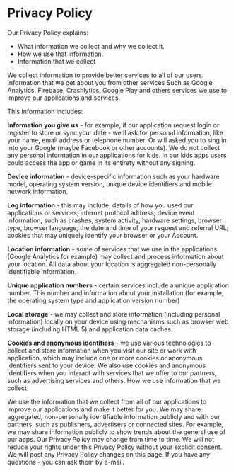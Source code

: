 
<!DOCTYPE html>
<html>
<head>
     <meta charset="utf-8">
     <meta name="viewport" content="width=device-width, initial-scale=1, maximum-scale=1, user-scalable=no">
    <title>Privacy Policy</title>
    <link href="styles/style.css" rel="stylesheet">
    <link href="https://fonts.googleapis.com/css?family=Raleway:200,400" rel="stylesheet">
</head>
<body>
<h1>Privacy Policy</h1>
    <p>Our Privacy Policy explains:
<ul>
<li>What information we collect and why we collect it.</li>
<li>How we use that information.</li>
<li>Information that we collect</li>
</ul>
</p>
<p>
We collect information to provide better services to all of our users. Information that we get about you from other services Such as Google Analytics, Firebase, Crashlytics, Google Play and others services we use to improve our applications and services.
</p>

<p>This information includes:</p>

<p><b>Information you give us</b> - for example, if our application request login or register to store or sync your date - we'll ask for personal information, like your name, email address or telephone number. Or will asked you to sing in into your Google (maybe Facebook or other accounts). We do not collect any personal information in our applications for kids. In our kids apps users could access the app or game in its entirety without any signing.
</p>

<p>	
<b>Device information</b> - device-specific information such as your hardware model, operating system version, unique device identifiers and mobile network information.
</p>

<p>
<b>Log information</b> - this may include: details of how you used our applications or services; internet protocol address; device event information, such as crashes, system activity, hardware settings, browser type, browser language, the date and time of your request and referral URL; cookies that may uniquely identify your browser or your Account.
</p>

<p>
<b>Location information</b> - some of services that we use in the applications (Google Analytics for example) may collect and process information about your location. All data about your location is aggregated non-personally identifiable information.
</p>

<p>
<b>Unique application numbers</b> - certain services include a unique application number. This number and information about your installation (for example, the operating system type and application version number)
</p>

<p>
<b>Local storage</b> - we may collect and store information (including personal information) locally on your device using mechanisms such as browser web storage (including HTML 5) and application data caches.
</p>

<p>
<b>Cookies and anonymous identifiers</b> - we use various technologies to collect and store information when you visit our site or work with application, which may include one or more cookies or anonymous identifiers sent to your device. We also use cookies and anonymous identifiers when you interact with services that we offer to our partners, such as advertising services and others. How we use information that we collect
</p>

<p>
We use the information that we collect from all of our applications to improve our applications and make it better for you. We may share aggregated, non-personally identifiable information publicly and with our partners, such as publishers, advertisers or connected sites. For example, we may share information publicly to show trends about the general use of our apps. Our Privacy Policy may change from time to time. We will not reduce your rights under this Privacy Policy without your explicit consent. We will post any Privacy Policy changes on this page. If you have any questions - you can ask them by e-mail.

</p>
</body>
</html>
